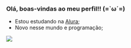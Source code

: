 ### Olá, boas-vindas ao meu perfil!! (=`ω´=) 

- Estou estudando na [Alura](https://www.alura.com.br);
- Novo nesse mundo e programação;

![](https://media.tenor.com/O3QEHGX5FawAAAAi/divider.gif)
